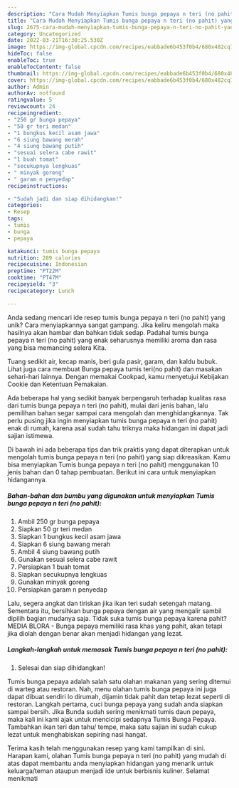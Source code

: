 ```yaml
---
description: "Cara Mudah Menyiapkan Tumis bunga pepaya n teri (no pahit) yang Enak"
title: "Cara Mudah Menyiapkan Tumis bunga pepaya n teri (no pahit) yang Enak"
slug: 2675-cara-mudah-menyiapkan-tumis-bunga-pepaya-n-teri-no-pahit-yang-enak
category: Uncategorized
date: 2022-03-21T16:30:25.530Z
image: https://img-global.cpcdn.com/recipes/eabbade6b453f0b4/680x482cq70/tumis-bunga-pepaya-n-teri-no-pahit-foto-resep-utama.jpg
hideToc: false
enableToc: true
enableTocContent: false
thumbnail: https://img-global.cpcdn.com/recipes/eabbade6b453f0b4/680x482cq70/tumis-bunga-pepaya-n-teri-no-pahit-foto-resep-utama.jpg
cover: https://img-global.cpcdn.com/recipes/eabbade6b453f0b4/680x482cq70/tumis-bunga-pepaya-n-teri-no-pahit-foto-resep-utama.jpg
author: Admin
authorAv: notfound
ratingvalue: 5
reviewcount: 24
recipeingredient:
- "250 gr bunga pepaya"
- "50 gr teri medan"
- "1 bungkus kecil asam jawa"
- "6 siung bawang merah"
- "4 siung bawang putih"
- "sesuai selera cabe rawit"
- "1 buah tomat"
- "secukupnya lengkuas"
- " minyak goreng"
- " garam n penyedap"
recipeinstructions:

- "Sudah jadi dan siap dihidangkan!"
categories:
- Resep
tags:
- tumis
- bunga
- pepaya

katakunci: tumis bunga pepaya 
nutrition: 289 calories
recipecuisine: Indonesian
preptime: "PT22M"
cooktime: "PT47M"
recipeyield: "3"
recipecategory: Lunch

---
```





Anda sedang mencari ide resep tumis bunga pepaya n teri (no pahit) yang unik? Cara menyiapkannya sangat gampang. Jika keliru mengolah maka hasilnya akan hambar dan bahkan tidak sedap. Padahal tumis bunga pepaya n teri (no pahit) yang enak seharusnya memiliki aroma dan rasa yang bisa memancing selera Kita.





Tuang sedikit air, kecap manis, beri gula pasir, garam, dan kaldu bubuk. Lihat juga cara membuat Bunga pepaya tumis teri(no pahit) dan masakan sehari-hari lainnya. Dengan memakai Cookpad, kamu menyetujui Kebijakan Cookie dan Ketentuan Pemakaian.

Ada beberapa hal yang sedikit banyak berpengaruh terhadap kualitas rasa dari tumis bunga pepaya n teri (no pahit), mulai dari jenis bahan, lalu pemilihan bahan segar sampai cara mengolah dan menghidangkannya. Tak perlu pusing jika ingin menyiapkan tumis bunga pepaya n teri (no pahit) enak di rumah, karena asal sudah tahu triknya maka hidangan ini dapat jadi sajian istimewa.






Di bawah ini ada beberapa tips dan trik praktis yang dapat diterapkan untuk mengolah tumis bunga pepaya n teri (no pahit) yang siap dikreasikan. Kamu bisa menyiapkan Tumis bunga pepaya n teri (no pahit) menggunakan 10 jenis bahan dan 0 tahap pembuatan. Berikut ini cara untuk menyiapkan hidangannya.

<!--inarticleads1-->

##### Bahan-bahan dan bumbu yang digunakan untuk menyiapkan Tumis bunga pepaya n teri (no pahit):

1. Ambil 250 gr bunga pepaya
1. Siapkan 50 gr teri medan
1. Siapkan 1 bungkus kecil asam jawa
1. Siapkan 6 siung bawang merah
1. Ambil 4 siung bawang putih
1. Gunakan sesuai selera cabe rawit
1. Persiapkan 1 buah tomat
1. Siapkan secukupnya lengkuas
1. Gunakan  minyak goreng
1. Persiapkan  garam n penyedap


Lalu, segera angkat dan tiriskan jika ikan teri sudah setengah matang. Sementara itu, bersihkan bunga pepaya dengan air yang mengalir sambil dipilih bagian mudanya saja. Tidak suka tumis bunga pepaya karena pahit? MEDIA BLORA - Bunga pepaya memiliki rasa khas yang pahit, akan tetapi jika diolah dengan benar akan menjadi hidangan yang lezat. 

<!--inarticleads2-->

##### Langkah-langkah untuk memasak Tumis bunga pepaya n teri (no pahit):


1. Selesai dan siap dihidangkan!

Tumis bunga pepaya adalah salah satu olahan makanan yang sering ditemui di warteg atau restoran. Nah, menu olahan tumis bunga pepaya ini juga dapat dibuat sendiri lo dirumah, dijamin tidak pahit dan tetap lezat seperti di restoran. Langkah pertama, cuci bunga pepaya yang sudah anda siapkan sampai bersih. Jika Bunda sudah sering menikmati tumis daun pepaya, maka kali ini kami ajak untuk mencicipi sedapnya Tumis Bunga Pepaya. Tambahkan ikan teri dan tahu/ tempe, maka satu sajian ini sudah cukup lezat untuk menghabiskan sepiring nasi hangat. 

Terima kasih telah menggunakan resep yang kami tampilkan di sini. Harapan kami, olahan Tumis bunga pepaya n teri (no pahit) yang mudah di atas dapat membantu anda menyiapkan hidangan yang menarik untuk keluarga/teman ataupun menjadi ide untuk berbisnis kuliner. Selamat menikmati
